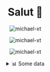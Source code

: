 <h1 align="center">Salut 👋</h1>

<p align="center"> <img src="https://komarev.com/ghpvc/?username=michael-xt" alt="michael-xt" /> 
</p>

<p align="center"><img align="center" src="https://github-readme-stats.vercel.app/api/top-langs/?username=michael-xt&layout=compact&theme=dark&show_icons=true" alt="michael-xt" /></p>
<p align="center"><img align="center" src="https://github-readme-stats.vercel.app/api?username=michael-xt&show_icons=true&theme=dark&show_icons=true" alt="michael-xt" /></p>

<details align="center"><summary>📊 Some data</summary>
<p>

<!--START_SECTION:waka-->
**🐱 My Github Data** 

> 🏆 102 Contributions in the Year 2021
 > 
> 📦 9.6 MB Used in Github's Storage 
 > 
> 🚫 Not Opted to Hire
 > 
> 📜 4 Public Repositories 
 > 
> 🔑 25 Private Repositories  
 > 
**I'm an Early 🐤** 

```text
🌞 Morning    88 commits     ███████░░░░░░░░░░░░░░░░░░   30.45% 
🌆 Daytime    86 commits     ███████░░░░░░░░░░░░░░░░░░   29.76% 
🌃 Evening    111 commits    █████████░░░░░░░░░░░░░░░░   38.41% 
🌙 Night      4 commits      ░░░░░░░░░░░░░░░░░░░░░░░░░   1.38%

```
📅 **I'm Most Productive on Wednesday** 

```text
Monday       26 commits     ██░░░░░░░░░░░░░░░░░░░░░░░   9.0% 
Tuesday      42 commits     ███░░░░░░░░░░░░░░░░░░░░░░   14.53% 
Wednesday    64 commits     █████░░░░░░░░░░░░░░░░░░░░   22.15% 
Thursday     50 commits     ████░░░░░░░░░░░░░░░░░░░░░   17.3% 
Friday       51 commits     ████░░░░░░░░░░░░░░░░░░░░░   17.65% 
Saturday     30 commits     ██░░░░░░░░░░░░░░░░░░░░░░░   10.38% 
Sunday       26 commits     ██░░░░░░░░░░░░░░░░░░░░░░░   9.0%

```


📊 **This Week I Spent My Time On** 

```text
🔥 Editors: 
VS Code                  3 hrs 36 mins       ████████████████████░░░░░   80.42% 
IntelliJ                 52 mins             █████░░░░░░░░░░░░░░░░░░░░   19.58%

💻 Operating System: 
Windows                  4 hrs 29 mins       █████████████████████████   100.0%

```

**I Mostly Code in JavaScript** 

```text
JavaScript               10 repos            █████████░░░░░░░░░░░░░░░░   38.46% 
Java                     7 repos             ██████░░░░░░░░░░░░░░░░░░░   26.92% 
Lua                      2 repos             ██░░░░░░░░░░░░░░░░░░░░░░░   7.69% 
Vue                      2 repos             ██░░░░░░░░░░░░░░░░░░░░░░░   7.69% 
PHP                      1 repo              █░░░░░░░░░░░░░░░░░░░░░░░░   3.85%

```



 Last Updated on 16/06/2021
<!--END_SECTION:waka-->
</p>
